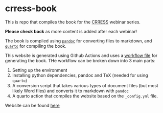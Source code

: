 # crress-book


This is repo that compiles the book for the [CRRESS](https://labordynamicsinstitute.github.io/crress/) webinar series.

**Please check back** as more content is added after each webinar!

The book is compiled using [`pandoc`](https://pandoc.org/) for converting files to markdown, and [`quarto`](https://quarto.org/) for compiling the book.

This website is generated using Github Actions and uses a [workflow file](https://github.com/amichuda/quarto-crress-book/blob/e089ee92163c4e3f66bf9412965fcc1c0fb3cc7e/.github/workflows/publish.yml) for generating the book. THe workflow can be broken down into 3 main parts:

1. Setting up the environment
2. Installing python dependencies, pandoc and TeX (needed for using `quarto`)
3. A conversion script that takes various types of document files (but most likely Word files) and converts it to markdown with `pandoc`
4. A quarto action that compiles the website based on the `_config.yml` file.


Website can be found [here](https://labordynamicsinstitute.github.io/crress-book/)

